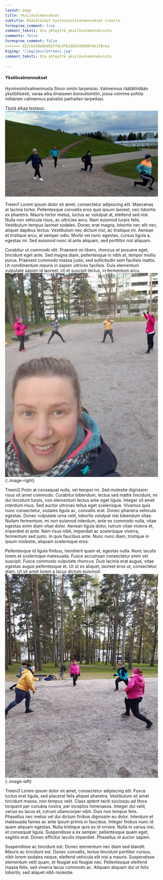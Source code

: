 ```yaml
---
layout: page
title: Yksilövalmennukset
subtitle: Räätälöidyt hyvinvointivalmennukset sinulle
formspree_comment: true
comment_teksti: Ota yhteyttä yksilövalmennuksista
comments: false
formspree_comment: false
>>>>>>> d22cb330e05481ffdcdf62dd1430586feb178cea
bigimg: "/img/yksilotreeni.jpg"
comment_teksti: Ota yhteyttä yksilövalmennuksista

---
```

#### Yksilövalmennukset

Hyvinvointivalmennusta Sinun omiin tarpeisiisi. Valmennus räätälöidään yksilöllisesti, varaa aika ilmaiseen konsultointiin, jossa voimme pohtia millainen valmennus palvelisi parhaiten tarpeitasi.

Tästä alkaa testaus:
![treeni1](/img/pienryhmatreenit_1_crop.png)

Treeni1
Lorem ipsum dolor sit amet, consectetur adipiscing elit. Maecenas at lacinia tortor. Pellentesque convallis eros quis ipsum laoreet, nec lobortis ex pharetra. Mauris tortor metus, luctus ac volutpat at, eleifend sed nisl. Nulla non vehicula risus, ac ultricies arcu. Nam euismod turpis felis. Vestibulum tempus laoreet sodales. Donec erat magna, lobortis nec elit nec, aliquet dapibus lectus. Vestibulum nec dictum nisl, ac tristique mi. Aenean et tristique arcu, at semper odio. Morbi vel nunc egestas, cursus ligula a, egestas mi. Sed euismod nunc id ante aliquam, sed porttitor nisl aliquam.

Curabitur ut commodo elit. Praesent mi libero, rhoncus et posuere eget, tincidunt eget ante. Sed magna diam, pellentesque in nibh at, tempor mollis purus. Praesent commodo massa justo, sed sollicitudin sem facilisis mattis. Ut condimentum mauris in sapien ultrices facilisis. Duis elementum vulputate sapien id laoreet. Ut et suscipit lectus, in fermentum arcu.
![treeni2](/img/pienryhmatreenit_2.jpg){:.image-right}

Treeni2
Proin at consequat nulla, vel tempor mi. Sed molestie dignissim risus sit amet commodo. Curabitur bibendum, lectus sed mattis tincidunt, mi dui tincidunt turpis, non elementum lectus ante eget ligula. Integer sit amet interdum risus. Sed auctor ultricies tellus eget scelerisque. Vivamus quis nunc consectetur, sodales ligula ac, convallis erat. Donec pharetra vehicula egestas. Donec vulputate urna velit, lobortis volutpat nisi bibendum vitae. Nullam fermentum, mi non euismod interdum, ante ex commodo nulla, vitae egestas enim diam vitae dolor. Aenean ligula dolor, rutrum vitae viverra et, imperdiet et ante. Nam risus nibh, imperdiet ac scelerisque viverra, fermentum sed justo. In quis faucibus ante. Nunc nunc diam, tristique in ipsum molestie, aliquam scelerisque eros.

Pellentesque id ligula finibus, hendrerit quam et, egestas nulla. Nunc iaculis lorem et scelerisque malesuada. Fusce accumsan consectetur enim vel suscipit. Fusce commodo vulputate rhoncus. Duis lacinia erat augue, vitae egestas augue pellentesque et. Ut ut ex aliquet, laoreet eros ut, consectetur diam. Ut sit amet lorem a lacus dictum euismod.
![treeni3](/img/pienryhmatreenit_3.jpg){:.image-left}

Treeni3
Lorem ipsum dolor sit amet, consectetur adipiscing elit. Fusce luctus erat ligula, sed placerat felis aliquet pharetra. Vestibulum sit amet tincidunt massa, non tempus velit. Class aptent taciti sociosqu ad litora torquent per conubia nostra, per inceptos himenaeos. Integer dui velit, varius eu lacus et, rutrum ullamcorper nibh. Duis non tempus felis. Phasellus nec metus vel dui dictum finibus dignissim eu dolor. Interdum et malesuada fames ac ante ipsum primis in faucibus. Integer finibus nunc id quam aliquam egestas. Nulla tristique quis ex id ornare. Nulla in varius nisi, et consequat ligula. Suspendisse a ex semper, pellentesque quam eget, sagittis erat. Donec efficitur iaculis imperdiet. Phasellus id auctor sapien.

Suspendisse ac tincidunt est. Donec elementum nec diam sed blandit. Mauris ac tincidunt est. Donec convallis, lectus tincidunt porttitor cursus, nibh lorem sodales neque, eleifend vehicula elit nisi a mauris. Suspendisse elementum velit quam, et feugiat est feugiat nec. Pellentesque eleifend massa felis, sed viverra lacus commodo ac. Aliquam aliquam dui ut felis lobortis, sed aliquet nibh molestie.